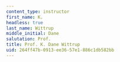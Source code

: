 ```yaml
---
content_type: instructor
first_name: K.
headless: true
last_name: Wittrup
middle_initial: Dane
salutation: Prof.
title: Prof. K. Dane Wittrup
uid: 264ff47b-0913-ee36-57e1-886c1db582bb
---
```

